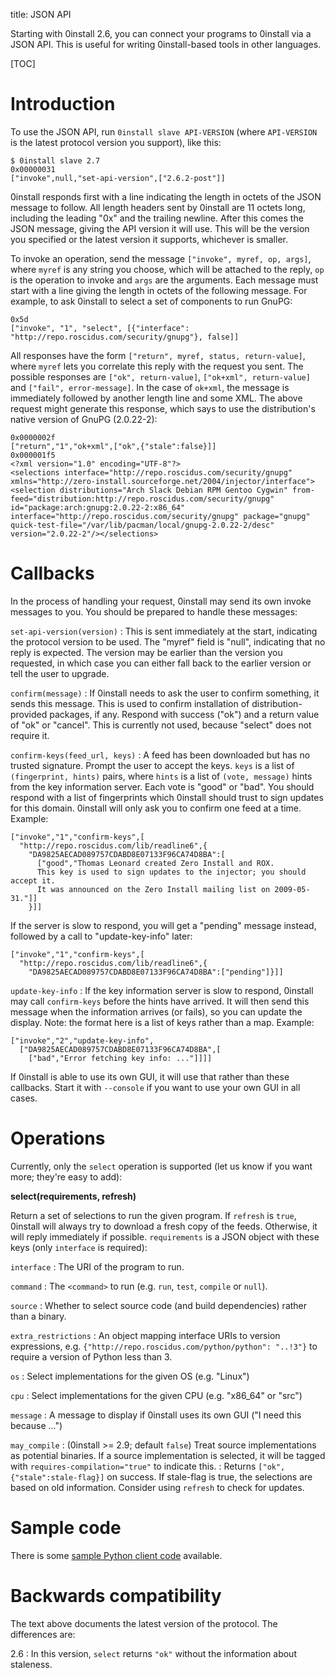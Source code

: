 title: JSON API

Starting with 0install 2.6, you can connect your programs to 0install via a JSON API. This is useful for writing 0install-based tools in other languages.

[TOC]

# Introduction

To use the JSON API, run `0install slave API-VERSION` (where `API-VERSION` is the latest protocol version you support), like this:

```shell
$ 0install slave 2.7
0x00000031
["invoke",null,"set-api-version",["2.6.2-post"]]
```

0install responds first with a line indicating the length in octets of the JSON message to follow. All length headers sent by 0install are 11 octets long, including the leading "0x" and the trailing newline. After this comes the JSON message, giving the API version it will use. This will be the version you specified or the latest version it supports, whichever is smaller.

To invoke an operation, send the message `["invoke", myref, op, args]`, where `myref` is any string you choose, which will be attached to the reply, `op` is the operation to invoke and `args` are the arguments. Each message must start with a line giving the length in octets of the following message. For example, to ask 0install to select a set of components to run GnuPG:

```plain
0x5d
["invoke", "1", "select", [{"interface": "http://repo.roscidus.com/security/gnupg"}, false]]
```

All responses have the form `["return", myref, status, return-value]`, where `myref` lets you correlate this reply with the request you sent. The possible responses are `["ok", return-value]`, `["ok+xml", return-value]` and `["fail", error-message]`. In the case of `ok+xml`, the message is immediately followed by another length line and some XML. The above request might generate this response, which says to use the distribution's native version of GnuPG (2.0.22-2):

```plain
0x0000002f
["return","1","ok+xml",["ok",{"stale":false}]]
0x000001f5
<?xml version="1.0" encoding="UTF-8"?>
<selections interface="http://repo.roscidus.com/security/gnupg" xmlns="http://zero-install.sourceforge.net/2004/injector/interface"><selection distributions="Arch Slack Debian RPM Gentoo Cygwin" from-feed="distribution:http://repo.roscidus.com/security/gnupg" id="package:arch:gnupg:2.0.22-2:x86_64" interface="http://repo.roscidus.com/security/gnupg" package="gnupg" quick-test-file="/var/lib/pacman/local/gnupg-2.0.22-2/desc" version="2.0.22-2"/></selections>
```

# Callbacks

In the process of handling your request, 0install may send its own invoke messages to you. You should be prepared to handle these messages:

`set-api-version(version)`
: This is sent immediately at the start, indicating the protocol version to be used. The "myref" field is "null", indicating that no reply is expected. The version may be earlier than the version you requested, in which case you can either fall back to the earlier version or tell the user to upgrade.

`confirm(message)`
: If 0install needs to ask the user to confirm something, it sends this message. This is used to confirm installation of distribution-provided packages, if any. Respond with success ("ok") and a return value of "ok" or "cancel". This is currently not used, because "select" does not require it.

`confirm-keys(feed_url, keys)`
: A feed has been downloaded but has no trusted signature. Prompt the user to accept the keys. `keys` is a list of `(fingerprint, hints)` pairs, where `hints` is a list of `(vote, message)` hints from the key information server. Each vote is "good" or "bad". You should respond with a list of fingerprints which 0install should trust to sign updates for this domain. 0install will only ask you to confirm one feed at a time. Example:

```plain
["invoke","1","confirm-keys",[
  "http://repo.roscidus.com/lib/readline6",{
    "DA9825AECAD089757CDABD8E07133F96CA74D8BA":[
      ["good","Thomas Leonard created Zero Install and ROX.
      This key is used to sign updates to the injector; you should accept it.
      It was announced on the Zero Install mailing list on 2009-05-31."]]
    }]]
```

If the server is slow to respond, you will get a "pending" message instead, followed by a call to "update-key-info" later:

```plain
["invoke","1","confirm-keys",[
  "http://repo.roscidus.com/lib/readline6",{
    "DA9825AECAD089757CDABD8E07133F96CA74D8BA":["pending"]}]]
```

`update-key-info`
: If the key information server is slow to respond, 0install may call `confirm-keys` before the hints have arrived. It will then send this message when the information arrives (or fails), so you can update the display. Note: the format here is a list of keys rather than a map. Example:

```plain
["invoke","2","update-key-info",
  ["DA9825AECAD089757CDABD8E07133F96CA74D8BA",[
    ["bad","Error fetching key info: ..."]]]]
```

If 0install is able to use its own GUI, it will use that rather than these callbacks. Start it with `--console` if you want to use your own GUI in all cases.

# Operations

Currently, only the `select` operation is supported (let us know if you want more; they're easy to add):

**select(requirements, refresh)**

Return a set of selections to run the given program. If `refresh` is `true`, 0install will always try to download a fresh copy of the feeds. Otherwise, it will reply immediately if possible. `requirements` is a JSON object with these keys (only `interface` is required):

`interface`
: The URI of the program to run.

`command`
: The `<command>` to run (e.g. `run`, `test`, `compile` or `null`).

`source`
: Whether to select source code (and build dependencies) rather than a binary.

`extra_restrictions`
: An object mapping interface URIs to version expressions, e.g. `{"http://repo.roscidus.com/python/python": "..!3"}` to require a version of Python less than 3.

`os`
: Select implementations for the given OS (e.g. "Linux")

`cpu`
: Select implementations for the given CPU (e.g. "x86_64" or "src")

`message`
: A message to display if 0install uses its own GUI ("I need this because ...")

`may_compile`
: (0install >= 2.9; default `false`) Treat source implementations as potential binaries. If a source implementation is selected, it will be tagged with `requires-compilation="true"` to indicate this.
: Returns `["ok",{"stale":stale-flag}]` on success. If stale-flag is true, the selections are based on old information. Consider using `refresh` to check for updates.

# Sample code

There is some [sample Python client code](https://github.com/0install/0install/blob/master/ocaml/sample_client.py) available.

# Backwards compatibility

The text above documents the latest version of the protocol. The differences are:

2.6
: In this version, `select` returns `"ok"` without the information about staleness.
